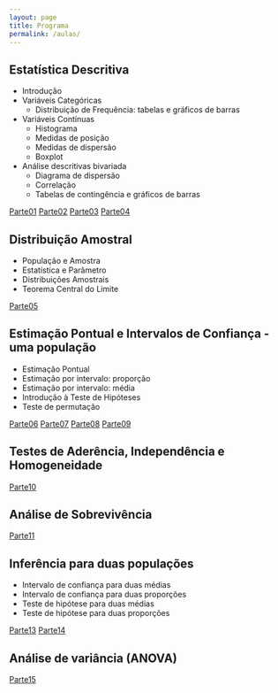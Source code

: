 ```yaml
---
layout: page
title: Programa
permalink: /aulas/
---
```




## Estatística Descritiva

* Introdução
* Variáveis Categóricas
  + Distribuição de Frequência: tabelas e gráficos de barras
* Variáveis Contínuas
  + Histograma
  + Medidas de posição
  + Medidas de dispersão
  + Boxplot
* Análise descritivas bivariada
  + Diagrama de dispersão
  + Correlação
  + Tabelas de contingência e gráficos de barras

[Parte01](slides/parte01/parte01.html)
[Parte02](slides/parte02/parte02.html)
[Parte03](slides/parte03/parte03.html)
[Parte04](slides/parte04/parte04.html)


## Distribuição Amostral
* População e Amostra
* Estatística e Parâmetro
* Distribuições Amostrais
* Teorema Central do Limite

[Parte05](slides/parte05/parte05.html)


## Estimação Pontual e Intervalos de Confiança - uma população
* Estimação Pontual
* Estimação por intervalo: proporção
* Estimação por intervalo: média
* Introdução à Teste de Hipóteses
* Teste de permutação

[Parte06](slides/parte06/parte06.html)
[Parte07](slides/parte07/parte07.html)
[Parte08](slides/parte08/parte08.html)
[Parte09](slides/parte09/parte09.html)



## Testes de Aderência, Independência e Homogeneidade

[Parte10](slides/parte10/parte10.html)

## Análise de Sobrevivência

[Parte11](slides/parte11/parte11.html)


## Inferência para duas populações
* Intervalo de confiança para duas médias
* Intervalo de confiança para duas proporções
* Teste de hipótese para duas médias
* Teste de hipótese para duas proporções

[Parte13](slides/parte13/parte13.html)
[Parte14](slides/parte14/parte14.html)


## Análise de variância (ANOVA)

[Parte15](slides/parte15/parte15.html)
